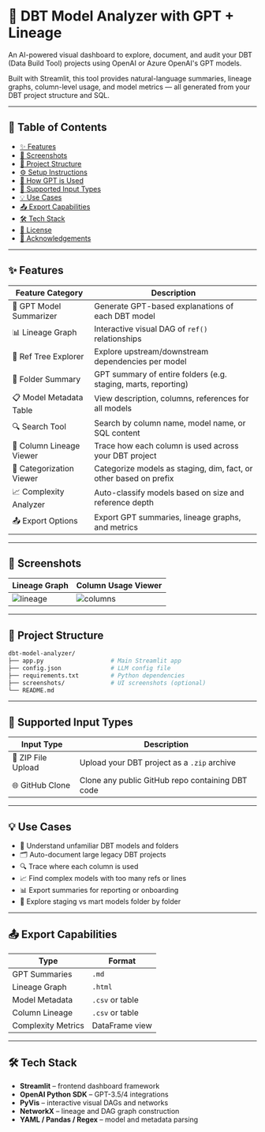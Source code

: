 # 🧠 DBT Model Analyzer with GPT + Lineage

An AI-powered visual dashboard to explore, document, and audit your DBT (Data Build Tool) projects using OpenAI or Azure OpenAI's GPT models.

Built with Streamlit, this tool provides natural-language summaries, lineage graphs, column-level usage, and model metrics — all generated from your DBT project structure and SQL.

---

## 📌 Table of Contents

- [✨ Features](#-features)
- [📸 Screenshots](#-screenshots)
- [📂 Project Structure](#-project-structure)
- [⚙️ Setup Instructions](#️-setup-instructions)
- [🧠 How GPT is Used](#-how-gpt-is-used)
- [📁 Supported Input Types](#-supported-input-types)
- [💡 Use Cases](#-use-cases)
- [📤 Export Capabilities](#-export-capabilities)
- [🛠 Tech Stack](#-tech-stack)
- [🪪 License](#-license)
- [🙌 Acknowledgements](#-acknowledgements)

---

## ✨ Features

| Feature Category         | Description                                                                 |
|--------------------------|-----------------------------------------------------------------------------|
| 📄 GPT Model Summarizer   | Generate GPT-based explanations of each DBT model                           |
| 📊 Lineage Graph          | Interactive visual DAG of `ref()` relationships                             |
| 🌳 Ref Tree Explorer      | Explore upstream/downstream dependencies per model                          |
| 📁 Folder Summary         | GPT summary of entire folders (e.g. staging, marts, reporting)              |
| 📋 Model Metadata Table   | View description, columns, references for all models                        |
| 🔍 Search Tool            | Search by column name, model name, or SQL content                           |
| 🧬 Column Lineage Viewer  | Trace how each column is used across your DBT project                       |
| 🧭 Categorization Viewer  | Categorize models as staging, dim, fact, or other based on prefix           |
| 📈 Complexity Analyzer    | Auto-classify models based on size and reference depth                      |
| 📤 Export Options         | Export GPT summaries, lineage graphs, and metrics                           |

---

## 📸 Screenshots

| Lineage Graph                     | Column Usage Viewer                |
|----------------------------------|------------------------------------|
| ![lineage](screenshots/lineage.png) | ![columns](screenshots/columns.png) |

---

## 📂 Project Structure

```bash
dbt-model-analyzer/
├── app.py                   # Main Streamlit app
├── config.json              # LLM config file
├── requirements.txt         # Python dependencies
├── screenshots/             # UI screenshots (optional)
└── README.md
```

---

## 📁 Supported Input Types

| Input Type        | Description                                      |
|-------------------|--------------------------------------------------|
| 📁 ZIP File Upload | Upload your DBT project as a `.zip` archive      |
| 🌐 GitHub Clone    | Clone any public GitHub repo containing DBT code |

---

## 💡 Use Cases

- 🧠 Understand unfamiliar DBT models and folders
- 🗂 Auto-document large legacy DBT projects
- 🔍 Trace where each column is used
- 📈 Find complex models with too many refs or lines
- 📊 Export summaries for reporting or onboarding
- 📁 Explore staging vs mart models folder by folder

---

## 📤 Export Capabilities

| Type               | Format         |
|--------------------|----------------|
| GPT Summaries      | `.md`          |
| Lineage Graph      | `.html`        |
| Model Metadata     | `.csv` or table |
| Column Lineage     | `.csv` or table |
| Complexity Metrics | DataFrame view |

---

## 🛠 Tech Stack

- **Streamlit** – frontend dashboard framework  
- **OpenAI Python SDK** – GPT-3.5/4 integrations  
- **PyVis** – interactive visual DAGs and networks  
- **NetworkX** – lineage and DAG graph construction  
- **YAML / Pandas / Regex** – model and metadata parsing
